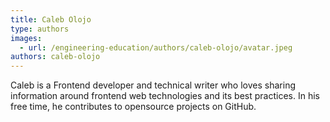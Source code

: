 ```yaml
---
title: Caleb Olojo
type: authors
images:
  - url: /engineering-education/authors/caleb-olojo/avatar.jpeg
authors: caleb-olojo
---
```

Caleb is a Frontend developer and technical writer who loves sharing information around frontend web technologies and its best practices. In his free time, he contributes to opensource projects on GitHub.
